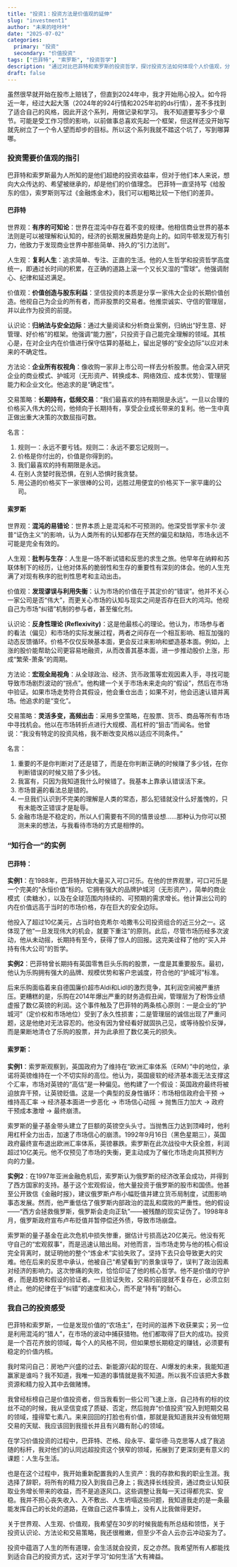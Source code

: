 ```yaml
---
title: "投资1：投资方法是价值观的延伸"
slug: "investment1"
author: "未来的哇咔咔"
date: "2025-07-02"
categories:
  primary: "投资"
  secondary: "价值投资"
tags: ["巴菲特", "索罗斯", "投资哲学"]
description: "通过对比巴菲特和索罗斯的投资哲学，探讨投资方法如何体现个人价值观，分享个人投资感悟。"
draft: false
---
```


虽然很早就开始在股市上赔钱了，但直到2024年中，我才开始用心投入。如今将近一年，经过大起大落（2024年的924行情和2025年初的ds行情），差不多找到了适合自己的风格，因此开这个系列，用做记录和学习。
我不知道要写多少个章节。可能是受工作习惯的影响，以前做事总喜欢先起一个框架，但这样还没开始写就先树立了一个令人望而却步的目标。所以这个系列我就不踏这个坑了，写到哪算哪。
### 投资需要价值观的指引

巴菲特和索罗斯最为人所知的是他们超绝的投资收益率，但对于他们本人来说，想向大众传达的、希望被继承的，却是他们的价值理念。
巴菲特一直坚持写《给股东的信》，索罗斯则写过《金融炼金术》，我们可以粗略比较一下他们的差异。

#### 巴菲特
世界观：**有序的可知论**：世界在混沌中存在着不变的规律。他相信商业世界的基本法则是可以被理解和认知的，经济的长期发展趋势是向上的。如同牛顿发现万有引力，他致力于发现商业世界中那些简单、持久的“引力法则”。

人生观：**复利人生**：追求简单、专注、正直的生活。他的人生哲学和投资哲学高度统一，即通过长时间的积累，在正确的道路上滚一个又长又湿的“雪球”。他强调耐心、纪律和延迟满足。

价值观：**价值创造与股东利益**：坚信投资的本质是分享一家伟大企业的长期价值创造。他视自己为企业的所有者，而非股票的交易者。他推崇诚实、守信的管理层，并以此作为投资的前提。

认识论：**归纳法与安全边际**：通过大量阅读和分析商业案例，归纳出“好生意、好管理、好价格”的框架。他强调“能力圈”，只投资于自己能完全理解的领域。其核心是，在对企业内在价值进行保守估算的基础上，留出足够的“安全边际”以应对未来的不确定性。

方法论：**企业所有权视角**：像收购一家非上市公司一样去分析股票。他会深入研究企业的商业模式、护城河（无形资产、转换成本、网络效应、成本优势）、管理层能力和企业文化。他追求的是“确定性”。

交易策略：**长期持有，低频交易**：“我们最喜欢的持有期限是永远”。一旦以合理的价格买入伟大的公司，他倾向于长期持有，享受企业成长带来的复利。他一生中真正做出重大决策的次数屈指可数。

名言：
1. 规则一：永远不要亏钱。规则二：永远不要忘记规则一。  
2. 价格是你付出的，价值是你得到的。  
3. 我们最喜欢的持有期限是永远。  
4. 在别人贪婪时我恐惧，在别人恐惧时我贪婪。  
5. 用公道的价格买下一家很棒的公司，远胜过用便宜的价格买下一家平庸的公司。

#### 索罗斯
世界观：**混沌的易错论**：世界本质上是混沌和不可预测的。他深受哲学家卡尔·波普“证伪主义”的影响，认为人类所有的认知都存在天然的偏见和缺陷，市场永远不可能是完全有效的。

人生观：**批判与生存**：人生是一场不断试错和反思的求生之旅。他早年在纳粹和苏联体制下的经历，让他对体系的脆弱性和生存的重要性有深刻的体会。他的人生充满了对现有秩序的批判性思考和主动出击。

价值观：**发现谬误与利用失衡**：认为市场的价值在于其定价的“错误”。他并不关心一家公司是否“伟大”，而更关心市场的认知与现实之间是否存在巨大的鸿沟。他视自己为市场“纠错”机制的参与者，甚至催化剂。

认识论：**反身性理论 (Reflexivity)**：这是他最核心的理论。他认为，市场参与者的看法（偏见）和市场的实际发展过程，两者之间存在一个相互影响、相互加强的动态反馈循环。价格不仅仅反映基本面，更会反过来影响和塑造基本面。例如，上涨的股价能帮助公司更容易地融资，从而改善其基本面，进一步推动股价上涨，形成“繁荣-萧条”的周期。

方法论：**宏观全局视角**：从全球政治、经济、货币政策等宏观因素入手，寻找可能导致市场剧烈波动的“拐点”。他构建一个关于市场未来走向的“假设”，然后在市场中验证。如果市场走势符合其假设，他会重仓出击；如果不对，他会迅速认错并离场。他追求的是“变化”。

交易策略：**灵活多变，高频出击**：采用多空策略，在股票、货币、商品等所有市场中寻找机会。他以在市场转折点进行大规模、高杠杆的“狙击”而闻名。他曾说：“我没有特定的投资风格，我不断改变风格以适应不同条件。”

名言：
1. 重要的不是你判断对了还是错了，而是在你判断正确的时候赚了多少钱，在你判断错误的时候又赔了多少钱。  
2. 我富有，只因为我知道我什么时候错了。我基本上靠承认错误活下来。  
3. 市场普遍的看法总是错的。  
4. 一旦我们认识到不完美的理解是人类的常态，那么犯错就没什么好羞愧的，只有未能改正错误才是耻辱。  
5. 金融市场是不稳定的，所以人们需要有不同的情景设想……那种认为你可以预测未来的想法，与我看待市场的方式是相悖的。


### “知行合一”的实例

#### 巴菲特：

**实例1**：在1988年，巴菲特开始大量买入可口可乐。在他的世界观里，可口可乐是一个完美的“永恒价值”标的。它拥有强大的品牌护城河（无形资产），简单的商业模式（卖糖水），以及在全球范围内持续的、可预期的需求增长。他计算出公司的内在价值远高于当时的市场价格，存在巨大的安全边际。

他投入了超过10亿美元，占当时伯克希尔·哈撒韦公司投资组合的近三分之一。这体现了他“一旦发现伟大的机会，就要下重注”的原则。此后，尽管市场历经多次波动，他从未动摇，长期持有至今，获得了惊人的回报。这完美诠释了他的“买入并持有伟大公司”的哲学。

**实例2**：巴菲特曾长期持有英国零售巨头乐购的股票，一度是其重要股东。最初，他认为乐购拥有强大的品牌、规模优势和客户忠诚度，符合他的“护城河”标准。

后来乐购面临着来自德国廉价超市Aldi和Lidl的激烈竞争，其利润空间被严重挤压。更糟糕的是，乐购在2014年爆出严重的财务造假丑闻，管理层为了粉饰业绩虚报了数亿英镑的利润。这个事件触及了巴菲特的两条核心原则：一是企业的“护城河”（定价权和市场地位）受到了永久性损害；二是管理层的诚信出现了严重问题，这是他绝对无法容忍的。他没有因为曾经看好就固执己见，或等待股价反弹，而是果断地清仓了乐购的股票，并为此承担了数亿美元的损失。

#### 索罗斯：

**实例1**：索罗斯观察到，英国政府为了维持在“欧洲汇率体系（ERM）”中的地位，承诺将英镑维持在一个不切实际的高位。他认为，英国疲软的经济基本面无法支撑这个汇率，市场对英镑的“高估”是一种偏见。他构建了一个假设：英国政府最终将被迫放弃干预，让英镑贬值。这是一个典型的反身性循环：市场相信政府会干预 -> 维持高汇率 -> 经济基本面进一步恶化 -> 市场信心动摇 -> 抛售压力加大 -> 政府干预成本激增 -> 最终崩溃。

索罗斯的量子基金带头建立了巨额的英镑空头头寸。当抛售压力达到顶峰时，他利用杠杆全力出击，加速了市场信心的崩溃。1992年9月16日（黑色星期三），英国政府最终宣布退出欧洲汇率体系，英镑暴跌。索罗斯在此次战役中大获全胜，利润超过10亿美元。他不仅预见了市场的失衡，更主动成为了催化市场走向其预判方向的力量。

**实例2**：在1997年亚洲金融危机后，索罗斯认为俄罗斯的经济改革会成功，并得到了西方国家的支持。基于这个宏观假设，他大量投资于俄罗斯的股市和国债。他甚至公开致信《金融时报》，建议俄罗斯卢布小幅贬值并建立货币局制度，试图影响事态发展。然而，他严重低估了俄罗斯内部政治的混乱和腐败的严重性。他的假设——“西方会拯救俄罗斯，俄罗斯会走向正轨”——被残酷的现实证伪了。1998年8月，俄罗斯政府宣布卢布贬值并暂停偿还外债，导致市场崩盘。

索罗斯的量子基金在此次危机中损失惨重，据估计亏损高达20亿美元。他没有死守自己的“宏观叙事”，而是迅速认赔出局。对他而言，当市场走势与他的核心假设完全背离时，就证明他的整个“炼金术”实验失败了。坚持下去只会导致更大的灾难。他在后来的反思中承认，他被自己“希望看到”的景象误导了，误判了政治因素对经济的影响力。这次惨痛的失败，恰恰印证了他的核心哲学。他不是价值的守护者，而是趋势和假设的验证者。一旦验证失败，交易的前提就不复存在，必须立刻终止。他的纪律在于“纠错”的速度和决心，而不是“持有”的耐心。

### 我自己的投资感受

巴菲特和索罗斯，一位是发现价值的“农场主”，在时间的滋养下收获果实；另一位是利用混沌的“猎人”，在市场的波动中捕获猎物。他们都取得了巨大的成功。投资是一个百花齐放的领域，每个人的风格不同，但如果想长期稳定的赚钱，必须要有稳定的价值内核。

我时常问自己：房地产兴盛的过去、新能源兴起的现在、AI爆发的未来，我能知道赢家是谁吗？我不知道，我唯一知道的事情就是我不知道。所以我不应该把大多数资源和精力投入其中去做赌博。

我曾经标榜自己是价值投资者，但当我看到一些公司飞速上涨，自己持有的标的纹丝不动的时候，我从坚信变成了质疑、否定，然后抛弃“价值投资”投入到短期交易的领域，撞得荤七素八。来来回回的打脸也有价值，那就是我知道我并没有做短期交易的天赋、我应该回到我擅长并且有兴趣有耐心的领域。

在学习价值投资的过程中，巴菲特、芒格、段永平、霍华德·马克思等人成了我追随的标杆，我对他们的认同远超投资这个狭窄的领域，拓展到了更深刻更有意义的课题：人生与生活。

也是在这个过程中，我开始重新配置我的人生资产：我的存款和我的职业生涯。我选择了辞职，将所有的精力投入到我自己身上；我选择长线投资，通过商业认知获取业务增长带来的收益，而不是追逐风口。这些调整让我每一天过得都充实、安稳。我并不担心丧失收入、入不敷出、人生坍塌这些问题，我知道我走的是一条最能发挥自己的长处的道路，在做自己这件事情上，没有人比我做得更好。

关于世界观、人生观、价值观，我希望在30岁的时候我能有所总结和领悟，关于投资认识论、方法论和交易策略，我还很稚嫩，但至少不会人云亦云冲动妄为了。

投资中蕴涵了人生的所有道理，会生活就会投资，反之亦然。我希望所有人都能找到适合自己的投资方式，这对于学习“如何生活”大有裨益。